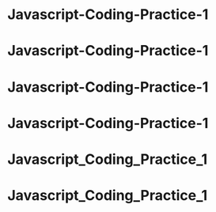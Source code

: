 # Javascript-Coding-Practice-1
# Javascript-Coding-Practice-1
# Javascript-Coding-Practice-1
# Javascript-Coding-Practice-1
# Javascript_Coding_Practice_1
# Javascript_Coding_Practice_1
